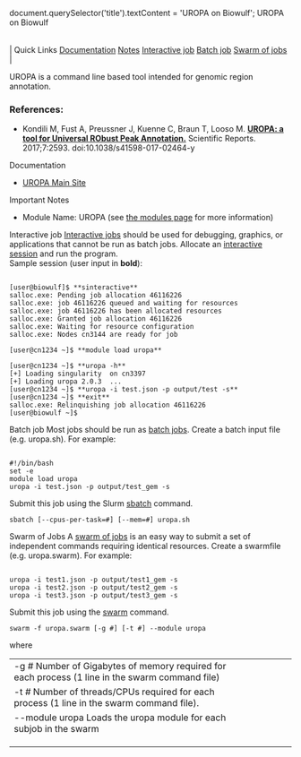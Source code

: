 

document.querySelector('title').textContent = 'UROPA on Biowulf';
UROPA on Biowulf


|  |
| --- |
| 
Quick Links
[Documentation](#doc)
[Notes](#notes)
[Interactive job](#int) 
[Batch job](#sbatch) 
[Swarm of jobs](#swarm) 
 |



UROPA is a command line based tool intended for genomic region annotation.



### References:


* Kondili M, Fust A, Preussner J, Kuenne C, Braun T, Looso M. [**UROPA: a tool for Universal RObust Peak Annotation.**](https://www.ncbi.nlm.nih.gov/pubmed/28572580) Scientific Reports. 2017;7:2593. doi:10.1038/s41598-017-02464-y


Documentation
* [UROPA Main Site](https://uropa-manual.readthedocs.io/index.html)


Important Notes
* Module Name: UROPA (see [the modules page](/apps/modules.html) for more information)



Interactive job
[Interactive jobs](/docs/userguide.html#int) should be used for debugging, graphics, or applications that cannot be run as batch jobs.
Allocate an [interactive session](/docs/userguide.html#int) and run the program.   
Sample session (user input in **bold**):



```

[user@biowulf]$ **sinteractive**
salloc.exe: Pending job allocation 46116226
salloc.exe: job 46116226 queued and waiting for resources
salloc.exe: job 46116226 has been allocated resources
salloc.exe: Granted job allocation 46116226
salloc.exe: Waiting for resource configuration
salloc.exe: Nodes cn3144 are ready for job

[user@cn1234 ~]$ **module load uropa**

[user@cn1234 ~]$ **uropa -h**
[+] Loading singularity  on cn3397 
[+] Loading uropa 2.0.3  ... 
[user@cn1234 ~]$ **uropa -i test.json -p output/test -s**
[user@cn1234 ~]$ **exit**
salloc.exe: Relinquishing job allocation 46116226
[user@biowulf ~]$

```


Batch job
Most jobs should be run as [batch jobs](/docs/userguide.html#submit).
Create a batch input file (e.g. uropa.sh). For example:



```

#!/bin/bash
set -e
module load uropa
uropa -i test.json -p output/test_gem -s

```

Submit this job using the Slurm [sbatch](/docs/userguide.html) command.



```
sbatch [--cpus-per-task=#] [--mem=#] uropa.sh
```

Swarm of Jobs 
A [swarm of jobs](/apps/swarm.html) is an easy way to submit a set of independent commands requiring identical resources.
Create a swarmfile (e.g. uropa.swarm). For example:



```

uropa -i test1.json -p output/test1_gem -s
uropa -i test2.json -p output/test2_gem -s
uropa -i test3.json -p output/test3_gem -s

```

Submit this job using the [swarm](/apps/swarm.html) command.



```
swarm -f uropa.swarm [-g #] [-t #] --module uropa
```

where


|  |  |  |  |  |  |
| --- | --- | --- | --- | --- | --- |
| -g *#*  Number of Gigabytes of memory required for each process (1 line in the swarm command file)
 | -t *#* Number of threads/CPUs required for each process (1 line in the swarm command file).
 | --module uropa Loads the uropa module for each subjob in the swarm 
 | |
 | |
 | |








